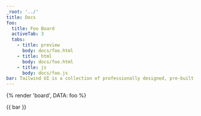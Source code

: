 ```yaml
---
_root: '../'
title: Docs
foo:
  title: Foo Board
  activeTab: 3
  tabs:
    - title: preview
      body: docs/foo.html
    - title: html
      body: docs/foo.html
    - title: js
      body: docs/foo.js
bar: Tailwind UI is a collection of professionally designed, pre-built, fully responsive HTML snippets you can drop into your Tailwind projects. Get started by checking out our free preview components, or browsing the PNG previews in the categories you're most curious about.
---
```

<!-- Clipboard & Highlight -->
{% render 'board', DATA: foo %}

<!-- Callout & Alert-->
<div class="callout">
  {{ bar }}
</div>
